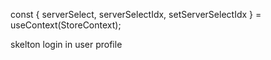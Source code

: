 const { serverSelect, serverSelectIdx, setServerSelectIdx } =
useContext(StoreContext);


skelton login in user profile
